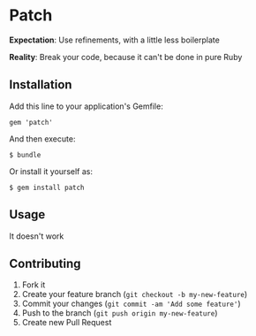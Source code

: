 # Patch

**Expectation**: Use refinements, with a little less boilerplate

**Reality**: Break your code, because it can't be done in pure Ruby


## Installation

Add this line to your application's Gemfile:

    gem 'patch'

And then execute:

    $ bundle

Or install it yourself as:

    $ gem install patch

## Usage

It doesn't work

## Contributing

1. Fork it
2. Create your feature branch (`git checkout -b my-new-feature`)
3. Commit your changes (`git commit -am 'Add some feature'`)
4. Push to the branch (`git push origin my-new-feature`)
5. Create new Pull Request
